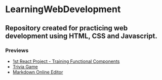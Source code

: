 # LearningWebDevelopment
## Repository created for practicing web development using HTML, CSS and Javascript.

### Previews
  * [1st React Project - Training Functional Components](https://htmlpreview.github.io/?https://github.com/daniellycosta/LearningWebDevelopment/blob/master/React/module-1-lab-edx-react-course/index.html)
  * [Trivia Game](https://htmlpreview.github.io/?https://github.com/daniellycosta/LearningWebDevelopment/blob/master/React/module-2-lab-edx-react-course/index.html)
  * [Markdown Online Editor](https://htmlpreview.github.io/?https://github.com/daniellycosta/LearningWebDevelopment/blob/master/React/markdown-online-editor/index.html)
